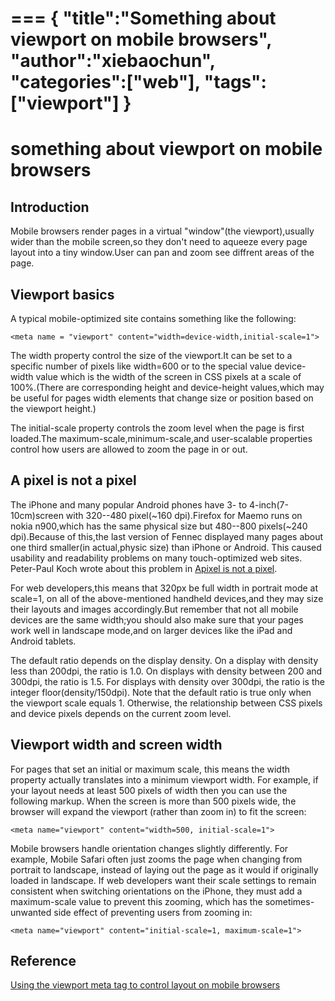 ===
{
    "title":"Something about viewport on mobile browsers",
    "author":"xiebaochun",
    "categories":["web"],
    "tags":["viewport"]
}
===

# something about viewport on mobile browsers

## Introduction

Mobile browsers render pages in a virtual "window"(the viewport),usually wider than the mobile screen,so they don't need to aqueeze every page layout into a tiny window.User can pan and zoom see diffrent areas of the page.

## Viewport basics

A typical mobile-optimized site contains something like the following:

```
<meta name = "viewport" content="width=device-width,initial-scale=1">
```
The width property control the size of the viewport.It can be set to a specific number of pixels like width=600 or to the special value device-width value which is the width of the screen in CSS pixels at a scale of 100%.(There are corresponding height and device-height values,which may be useful for pages width elements that change size or position based on the viewport height.)

The initial-scale property controls the zoom level when the page is first loaded.The maximum-scale,minimum-scale,and user-scalable properties control how users are allowed to zoom the page in or out.

## A pixel is not a pixel

The iPhone and many popular Android phones have 3- to 4-inch(7-10cm)screen with 320--480 pixel(~160 dpi).Firefox for Maemo runs on nokia n900,which has the same physical size but 480--800 pixels(~240 dpi).Because of this,the last version of Fennec displayed many pages about one third smaller(in actual,physic size) than iPhone or Android. This caused usability and readability problems on many touch-optimized web sites. Peter-Paul Koch wrote about this problem in [Apixel is not a pixel](http://www.quirksmode.org/blog/archives/2010/04/a_pixel_is_not.html).

For web developers,this means that 320px be full width in portrait mode at scale=1, on all of the above-mentioned handheld devices,and they may size their layouts and images accordingly.But remember that not all mobile devices are the same width;you should also make sure that your pages work well in landscape mode,and on larger devices like the iPad and Android tablets.

The default ratio depends on the display density.  On a display with density less than 200dpi, the ratio is 1.0.  On displays with density between 200 and 300dpi, the ratio is 1.5.  For displays with density over 300dpi, the ratio is the integer floor(density/150dpi).  Note that the default ratio is true only when the viewport scale equals 1. Otherwise, the relationship between CSS pixels and device pixels depends on the current zoom level.

## Viewport width and screen width

For pages that set an initial or maximum scale, this means the width property actually translates into a minimum viewport width. For example, if your layout needs at least 500 pixels of width then you can use the following markup. When the screen is more than 500 pixels wide, the browser will expand the viewport (rather than zoom in) to fit the screen:

```
<meta name="viewport" content="width=500, initial-scale=1">
```

Mobile browsers handle orientation changes slightly differently. For example, Mobile Safari often just zooms the page when changing from portrait to landscape, instead of laying out the page as it would if originally loaded in landscape. If web developers want their scale settings to remain consistent when switching orientations on the iPhone, they must add a maximum-scale value to prevent this zooming, which has the sometimes-unwanted side effect of preventing users from zooming in:

```
<meta name="viewport" content="initial-scale=1, maximum-scale=1">
```

## Reference

[Using the viewport meta tag to control layout on mobile browsers](https://developer.mozilla.org/en-US/docs/Mozilla/Mobile/Viewport_meta_tag)